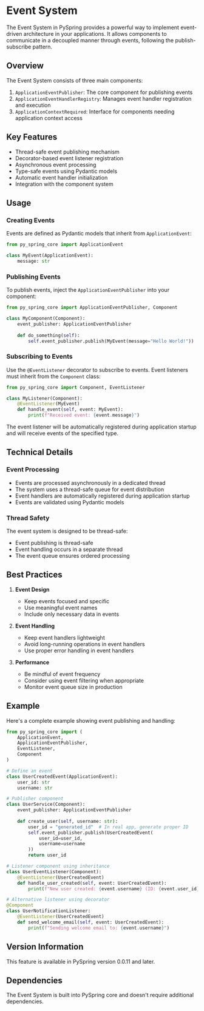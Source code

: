 # Event System

The Event System in PySpring provides a powerful way to implement event-driven architecture in your applications. It allows components to communicate in a decoupled manner through events, following the publish-subscribe pattern.

## Overview

The Event System consists of three main components:

1. `ApplicationEventPublisher`: The core component for publishing events
2. `ApplicationEventHandlerRegistry`: Manages event handler registration and execution
3. `ApplicationContextRequired`: Interface for components needing application context access

## Key Features

- Thread-safe event publishing mechanism
- Decorator-based event listener registration
- Asynchronous event processing
- Type-safe events using Pydantic models
- Automatic event handler initialization
- Integration with the component system

## Usage

### Creating Events

Events are defined as Pydantic models that inherit from `ApplicationEvent`:

```python
from py_spring_core import ApplicationEvent

class MyEvent(ApplicationEvent):
    message: str
```

### Publishing Events

To publish events, inject the `ApplicationEventPublisher` into your component:

```python
from py_spring_core import ApplicationEventPublisher, Component

class MyComponent(Component):
    event_publisher: ApplicationEventPublisher
    
    def do_something(self):
        self.event_publisher.publish(MyEvent(message="Hello World!"))
```

### Subscribing to Events

Use the `@EventListener` decorator to subscribe to events. Event listeners must inherit from the `Component` class:

```python
from py_spring_core import Component, EventListener

class MyListener(Component):
    @EventListener(MyEvent)
    def handle_event(self, event: MyEvent):
        print(f"Received event: {event.message}")
```

The event listener will be automatically registered during application startup and will receive events of the specified type.

## Technical Details

### Event Processing

- Events are processed asynchronously in a dedicated thread
- The system uses a thread-safe queue for event distribution
- Event handlers are automatically registered during application startup
- Events are validated using Pydantic models

### Thread Safety

The event system is designed to be thread-safe:
- Event publishing is thread-safe
- Event handling occurs in a separate thread
- The event queue ensures ordered processing

## Best Practices

1. **Event Design**
   - Keep events focused and specific
   - Use meaningful event names
   - Include only necessary data in events

2. **Event Handling**
   - Keep event handlers lightweight
   - Avoid long-running operations in event handlers
   - Use proper error handling in event handlers

3. **Performance**
   - Be mindful of event frequency
   - Consider using event filtering when appropriate
   - Monitor event queue size in production

## Example

Here's a complete example showing event publishing and handling:

```python
from py_spring_core import (
    ApplicationEvent,
    ApplicationEventPublisher,
    EventListener,
    Component
)

# Define an event
class UserCreatedEvent(ApplicationEvent):
    user_id: str
    username: str

# Publisher component
class UserService(Component):
    event_publisher: ApplicationEventPublisher
    
    def create_user(self, username: str):
        user_id = "generated_id"  # In real app, generate proper ID
        self.event_publisher.publish(UserCreatedEvent(
            user_id=user_id,
            username=username
        ))
        return user_id

# Listener component using inheritance
class UserEventListener(Component):
    @EventListener(UserCreatedEvent)
    def handle_user_created(self, event: UserCreatedEvent):
        print(f"New user created: {event.username} (ID: {event.user_id})")

# Alternative listener using decorator
@Component
class UserNotificationListener:
    @EventListener(UserCreatedEvent)
    def send_welcome_email(self, event: UserCreatedEvent):
        print(f"Sending welcome email to: {event.username}")
```

## Version Information

This feature is available in PySpring version 0.0.11 and later.

## Dependencies

The Event System is built into PySpring core and doesn't require additional dependencies. 